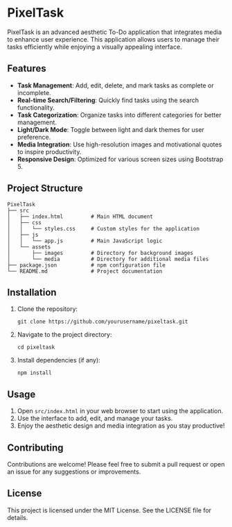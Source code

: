 # PixelTask

PixelTask is an advanced aesthetic To-Do application that integrates media to enhance user experience. This application allows users to manage their tasks efficiently while enjoying a visually appealing interface.

## Features

- **Task Management**: Add, edit, delete, and mark tasks as complete or incomplete.
- **Real-time Search/Filtering**: Quickly find tasks using the search functionality.
- **Task Categorization**: Organize tasks into different categories for better management.
- **Light/Dark Mode**: Toggle between light and dark themes for user preference.
- **Media Integration**: Use high-resolution images and motivational quotes to inspire productivity.
- **Responsive Design**: Optimized for various screen sizes using Bootstrap 5.

## Project Structure

```
PixelTask
├── src
│   ├── index.html         # Main HTML document
│   ├── css
│   │   └── styles.css     # Custom styles for the application
│   ├── js
│   │   └── app.js         # Main JavaScript logic
│   └── assets
│       ├── images         # Directory for background images
│       └── media          # Directory for additional media files
├── package.json           # npm configuration file
└── README.md              # Project documentation
```

## Installation

1. Clone the repository:
   ```
   git clone https://github.com/yourusername/pixeltask.git
   ```
2. Navigate to the project directory:
   ```
   cd pixeltask
   ```
3. Install dependencies (if any):
   ```
   npm install
   ```

## Usage

1. Open `src/index.html` in your web browser to start using the application.
2. Use the interface to add, edit, and manage your tasks.
3. Enjoy the aesthetic design and media integration as you stay productive!

## Contributing

Contributions are welcome! Please feel free to submit a pull request or open an issue for any suggestions or improvements.

## License

This project is licensed under the MIT License. See the LICENSE file for details.
